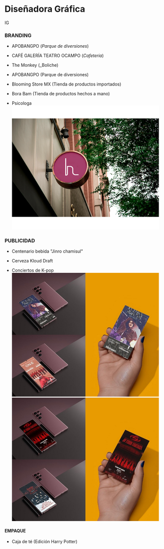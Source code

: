 # Diseñadora Gráfica
IG
### BRANDING

- APOBANGPO
(_Parque de diversiones_)
            ![]()
            ![]()
            ![]()

 - CAFÉ GALERÍA TEATRO OCAMPO
(_Cafeteria_)

- The Monkey
(_Boliche)
          ![]()

- APOBANGPO
(Parque de diversiones)

- Blooming Store MX
(Tienda de productos importados)

- Bora Bam
(Tienda de productos hechos a mano)

- Psicologa
          ![](assest/CANCELADO(2).png)

### PUBLICIDAD
- Centenario bebida "Jinro chamisul"

- Cerveza Kloud Draft

- Conciertos de K-pop
![](assest/ticketskpop(1).jpg)
![](assest/ticketskpop(2).jpg)

#### EMPAQUE
- Caja de té
(Edición Harry Potter)
